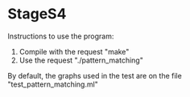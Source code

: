# StageS4

Instructions to use the program:
1. Compile with the request "make"
2. Use the request "./pattern\_matching"

By default, the graphs used in the test are on the file "test\_pattern\_matching.ml"
